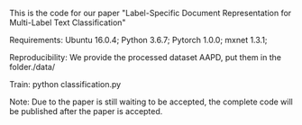 This is the code for our paper "Label-Specific Document Representation for Multi-Label Text Classification" 

Requirements: Ubuntu 16.0.4;
  Python 3.6.7;
  Pytorch 1.0.0;
  mxnet 1.3.1;
  
Reproducibility: We provide the processed dataset AAPD, put them in the folder./data/

Train: python classification.py

Note: Due to the paper is still waiting to be accepted, the complete code will be published after the paper is accepted.
